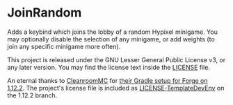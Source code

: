 # JoinRandom

Adds a keybind which joins the lobby of a random Hypixel minigame.
You may optionally disable the selection of any minigame, or add weights (to join any specific minigame more often).

This project is released under the GNU Lesser General Public License v3, or any later version.
You may find the license text inside the [LICENSE](https://github.com/shardion/JoinRandom/blob/1.12.2/LICENSE) file.

An eternal thanks to [CleanroomMC](https://github.com/CleanroomMC/) for [their Gradle setup for Forge on 1.12.2](https://github.com/CleanroomMC/TemplateDevEnv).
The project's license file is included as [LICENSE-TemplateDevEnv](https://github.com/shardion/JoinRandom/blob/1.12.2/LICENSE-TemplateDevEnv) on the 1.12.2 branch.
